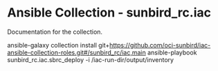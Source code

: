 # Ansible Collection - sunbird_rc.iac

Documentation for the collection.


ansible-galaxy collection install git+https://github.com/oci-sunbird/iac-ansible-collection-roles.git#/sunbird_rc/iac,main
ansible-playbook sunbird_rc.iac.sbrc_deploy -i /iac-run-dir/output/inventory